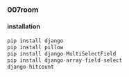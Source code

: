 ### 007room


#### installation

```python
pip install django
pip install pillow
pip install django-MultiSelectField
pip install django-array-field-select
django-hitcount
```
